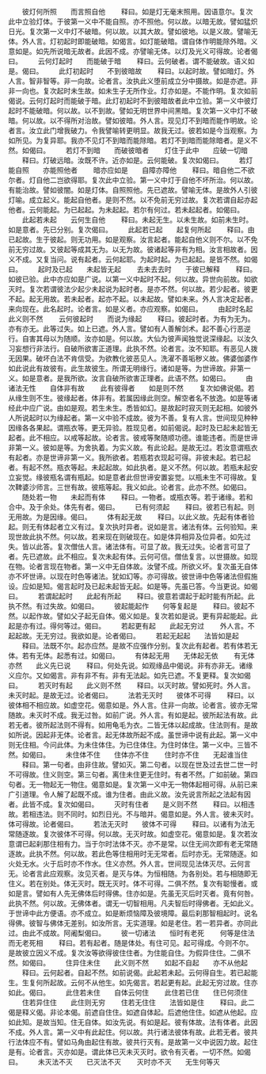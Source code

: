 <!-- { "loadSidebar": true } -->
　　彼灯何所照　　而言照自他
　　释曰。如是灯无毫末照用。因语意尔。复次此中立验灯体。于彼第一义中不能自照。亦不照他。何以故。以暗无故。譬如猛炽日光。复次第一义中灯不破暗。何以故。以其大故。譬如彼地。以是义故。譬喻无体。外人言。灯初起时即能破暗。如偈言。如灯能破暗。谓自体作明能除外暗。义意如是。如先所说暗无故者。此因不成。亦譬喻无体。以灯及光义可得故。论者偈曰。
　　云何灯起时　　而能破于暗
　　释曰。云何破者。谓不能破故。语义如是。偈曰。
　　此灯初起时　　不到彼暗故
　　释曰。以起时故。譬如暗灯。外人言。智非智等。非一向故。论者言。汝执此义堕前成立分中摄故。如是亦遮。非非一向也。复次起时未生故。如未生子无所作业。灯亦如是。不能作明。复次如前偈说。云何灯起时而能破于暗。此灯初起时不到彼暗故者此中立验。第一义中彼灯起时不能破暗。何以故。以不到故。譬如无明世界中间黑暗。复次第一义中灯不破暗。何以故。以不得所对治故。譬如彼暗。外人言。现见灯不到暗而能作明故。论者言。汝立此门增我破力。令我譬喻转更明显。故我无过。彼若如是今当观察。为如所见。为复异耶。我亦不见灯不到暗而能除暗。若灯不到暗而能除暗者。是义不然。如偈曰。
　　若灯不到暗　　而破彼暗者
　　灯住于此中　　应破一切暗
　　释曰。灯破远暗。汝既不许。近亦如是。云何能破。复次如偈曰。
　　若灯能自照　　亦能照他者
　　暗亦应如是　　自障亦障他
　　释曰。暗自他二不欲尔者。灯自他二岂欲得耶。复次此中立验。第一义中灯于自他不坏所治。何以故。有能治故。譬如彼闇。如是灯体。自照照他。先已遮故。譬喻无体。是故外人引彼灯喻。成立起义。能起自他者。是则不然。以不免前无穷过故。复次若谓自起亦起他者。云何能起。为已起起。为未起起。若尔有何过。若未起起者。如偈曰。
　　此起若未起　　云何生自他
　　释曰。未起无生。以未生故。如前未生时。如是意者。先已分别。复次偈曰。
　　此起若已起　　起复何所起
　　释曰。由已起故。生于彼起。则无功用。如是观察。汝言起者。能起自他义则不尔。以不免前无穷过故。又彼起等成其无为。以无为故。彼诸起等非有为相。汝言相故者。因义不成。又复当问。说有起者。云何起耶。为起时起。为已起起。是皆不然。如偈曰。
　　起时及已起　　未起皆无起
　　去未去去时　　于彼已解释
　　释曰。如彼已验。此中亦应如是广说。以第一义中起时不起。何以故。异世向前故。如欲灭时。复次若谓彼法少起少未起说为起时者。是亦不然。何以故。若少起者。彼更不起。起无用故。若未起者。起亦不起。以未起故。譬如未来。外人言决定起者。来向现在。此名起时。论者言。如是义者。亦应观察。如偈曰。
　　由起时名起　　此义则不然
　　云何彼起时　　而说为缘起
　　释曰。彼起时者。为有为无为。亦有亦无。此等过失。如上已遮。外人言。譬如有人善解剑术。起不善心行恶逆行。自害其母以为随顺。汝亦如是。何以故。大仙为彼声闻独觉说深缘起。以汝久习妄想行非法行。自破所欲害正道理。此执不然。论者言。汝不知耶。有恶见人拨无因果。破坏白法不肯信受。为欲教化彼恶见人。洗濯不善垢秽义故。佛婆伽婆作如此说此有故彼有。此生故彼生。所谓无明缘行。诸如是等。为世谛故。非第一义。如是意者。是我所欲。汝言自破所欲害正理者。此语不然。如偈曰。
　　由诸法无性　　自体非有故
　　此有彼得者　　如是则不然
　　复次如佛说偈。若从缘生则不生。彼缘起者。体非有。若属因缘此则空。解空者名不放逸。如是等诸经此中应广说。由如是观。若生未生。悉皆如幻。是故起时寂灭则无起相。如彼外人所说起时以为缘起者。第一义中验不成故。彼为不善。复有人言。世间现见种种因缘各各果起。谓瓶衣等。更无异验。胜现见者。如前偈说。起时及已起未起皆无起者。此不相应。以戒等起故。论者言。彼戒等聚随顺功德。谁能违者。而是世谛非第一义。彼如是等。为舍执着。为实义故。有此论起。是故无过。若汝意谓瓶衣有起者。亦是世谛非第一义。我所欲者。若瓶若衣现起可得。非彼未起。若已起者。有起不然。瓶衣等起。未起起故。如此执者。是义不然。何以故。若瓶未起安立妄觉。缘彼瓶名谓有瓶起。如是意者此但世谛安置妄觉。以瓶未生不可得故。复次鞞婆沙师言。三世有故。彼瓶等起。我义如此。论者言。此亦不然。如偈曰。
　　随处若一物　　未起而有体
　　释曰。一物者。或瓶衣等。若于诸缘。若和合中。及于余处。体先有者。偈曰。
　　已有何须起
　　释曰。彼若已有起。则无用故。为是因缘。偈曰。
　　体有起无故
　　释曰。以此义故。先起有体者验起。则无有体起者立义有过。复次执时异者。说如是言。诸法有体。云何验知。来现世故此执不然。何以故。若来现在则破现在。如是体异相异及位异者。如先过失。皆以此答。复次僧佉人言。诸法体有。可显了故。我无过失。论者言可显了者。先已遮故。此不相应。复次未起有体。云何可信。僧佉复言。以世摄故。如现在物。论者言现在物者。第一义中无自体故。汝譬不成。所欲义坏。复次虽无自体亦不坏世谛。以现在时色等诸法。犹如幻等。亦可得故。彼世谛中色等诸法但假施设。应如是知。偈言起时及已起未起皆无起。如是等。先虽已答。今当更说。如偈曰。
　　若谓起起时　　此起有所起
　　释曰。彼意若谓起于起时能有所起。此执不然。有过失故。如偈曰。
　　彼起能起作　　何等复起是
　　释曰。彼起不然。以起作故。譬如父子起无自体。偈义如是。复次若如是说。更有异起能起。此起是亦有过。得何等过。偈曰。
　　若起更有起　　此起无穷过
　　外人言。不起起故。无无穷过。我欲如是。论者偈曰。
　　若起无起起　　法皆如是起
　　释曰。法既不尔。起亦应然。是故不应强作分别。复次此有起者。若有体若无体。若有无体。起悉有过。如偈曰。
　　有体起无用　　无体起无依
　　有无体亦然　　此义先已说
　　释曰。何处先说。如观缘品中偈说。非有亦非无。诸缘义应尔。又如偈言。非有非不有。非有无法起。如先已遮。不复更释。复次如偈曰。
　　若灭时有起　　此义则不然
　　释曰。以灭时故。譬如死时。外人言。未灭时起。是故无过。论者偈曰。
　　法若无灭时　　彼体不可得
　　释曰。以彼体相不相应故。如虚空花。偈意如是。外人言。住非一向故。论者言。彼亦无常随故。未灭时不成。我无过咎。如前广说。外人言。有如是起。彼所起法有故。此若无者。彼所起法则不得有。如用龟毛为衣。二皆无体以起成故。住法则有。是故如所说。因起非无体。论者言。起无体故所起不成。虽世谛中说有此起。第一义中则无住相。今问此体。为未住体住。为已住体住。为住时体住。第一义中。三皆不然。如偈曰。
　　未住体不住　　住体亦不住
　　住时亦不住　　无起谁当住
　　释曰。第一句者。由非住故。譬如灭。第二句者。以现在世及过去世二世一时不可得故。住义则空。第三句者。离住未住更无住时。有者不然。广如前破。第四句者。无一物起无一物住。偈意如是。复次第一义中无一物体起相可得。从前已来广引道理。令人解了起既不成。谁为住者。由此义故。汝先说言所起之法起有因者。此皆不成。复次如偈曰。
　　灭时有住者　　是义则不然
　　释曰。以相违故。若相违法。则不同时。如烈日光。不与暗并。偈意如是。外人言。彼未灭时。体可得故。论者偈曰。
　　若法无灭时　　彼体不可得
　　释曰。以诸有为法无常随逐故。复次彼体不可得。何以故。无灭时故。如虚空花。偈意如是。复次若汝意谓已起刹那住相有力。当于尔时法体不灭。亦不是常。以住无间次即有老无常随逐故。此执不然。何以故。若此色等住相用时无无常者。后时亦无。无常随逐。如火处无水。火于后时亦不作水。住义亦然。外人言。世间现见法体灭尽。云何言无。论者言此应观察。汝见灭者。是灭与体。为恒相随。为各别处。若与相随即无住义。若在别处。体无灭时。既无灭时。体不可得。二俱不然。复次有聪慢者。或如是言。譬如有人先无佛体后时得佛。住亦如是。先虽无灭后时灭者。竟有何咎。此执不然。何以故。无佛体者。谓无一切智相用。凡夫智后时得佛者。无如此义。于世谛中此方便语。亦不成立。如是断烦恼障及彼境障。最后刹那智相起时。说名得佛。彼智与佛体无差别。如汝所言。无实道理。如是老住。若一若异者。亦同此过。由此不成故。阿阇梨偈曰。
　　彼一切诸法　　恒时有老死
　　何等是住法　　而无老死相
　　释曰。若有起者。随是体处。有住可见。起可得成。今则不尔。是故彼立因义不成。复次汝等欲得彼住住者。为住能自住。为假异住住。二俱不然。如偈曰。
　　住异住未住　　此义则不然
　　如起不自起　　亦不从他起
　　释曰。云何起者。自起不然。如前说偈。此起若未起。云何得自生。若已起能生。生复何所起故。云何不从他生。如先偈言。若起更有起。此起无穷过故。住亦如此。偈曰。
　　此住若未住　　自体云何住
　　此住若已住　　住已何须住
　　住若异住住　　此住则无穷
　　住若无住住　　法皆如是住
　　释曰。此二偈是释义偈。非论本偈。前遮自住住。如遮自体起。后遮他住住。如遮从他起。应如此知。是故当知。住无自体。如汝先说。有如是起。彼有体故。法有体者。此因不成。外人言。第一义中有此起住。何以故。共行诸法彼体有故。此若无者。彼共行法体应不有。譬如马角由起住有故。彼共行灭有。是故第一义中说因力故。起住是有。论者言。灭亦如是。谓此体已灭未灭灭时。欲令有灭者。一切不然。如偈曰。
　　未灭法不灭　　已灭法不灭
　　灭时亦不灭　　无生何等灭
